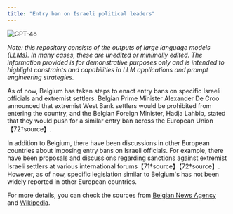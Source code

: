 ```yaml
---
title: "Entry ban on Israeli political leaders"
---
```

![GPT-4o](https://img.shields.io/badge/GPT--4o-3333FF?style=for-the-badge&logo=openai&logoColor=white)



*Note: this repository consists of the outputs of large language models (LLMs). In many cases, these are unedited or minimally edited. The information provided is for demonstrative purposes only and is intended to highlight constraints and capabilities in LLM applications and prompt engineering strategies.*


As of now, Belgium has taken steps to enact entry bans on specific Israeli officials and extremist settlers. Belgian Prime Minister Alexander De Croo announced that extremist West Bank settlers would be prohibited from entering the country, and the Belgian Foreign Minister, Hadja Lahbib, stated that they would push for a similar entry ban across the European Union【72†source】. 

In addition to Belgium, there have been discussions in other European countries about imposing entry bans on Israeli officials. For example, there have been proposals and discussions regarding sanctions against extremist Israeli settlers at various international forums【71†source】【72†source】. However, as of now, specific legislation similar to Belgium's has not been widely reported in other European countries.

For more details, you can check the sources from [Belgian News Agency](72) and [Wikipedia](71).